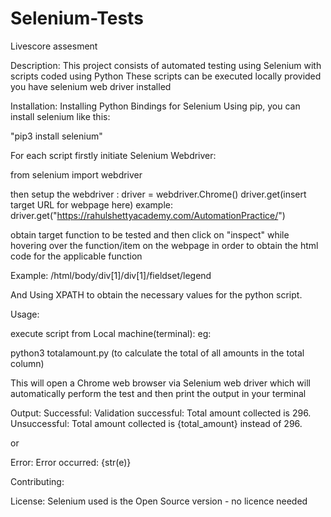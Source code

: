 # Selenium-Tests
Livescore assesment


Description:
This project consists of automated testing using Selenium with scripts coded using Python
These scripts can be executed locally provided you have selenium web driver installed

Installation: 
Installing Python Bindings for Selenium
Using pip, you can install selenium like this:

"pip3 install selenium"

For each script 
firstly initiate Selenium Webdriver:

from selenium import webdriver

then setup the webdriver :
driver = webdriver.Chrome()
driver.get(insert target URL for webpage here)
example:
driver.get("https://rahulshettyacademy.com/AutomationPractice/")

obtain target function to be tested and then click on "inspect" while hovering over the function/item on the webpage in order to obtain the html code for the applicable function


Example: 
/html/body/div[1]/div[1]/fieldset/legend

And Using XPATH to obtain the necessary values for the python script.




Usage: 

execute script from Local machine(terminal):
eg:

python3 totalamount.py (to calculate the total of all amounts in the total column)

This will open a Chrome web browser via Selenium web driver which will automatically perform the test and then print the output in your terminal

Output:
Successful: Validation successful: Total amount collected is 296.
Unsuccessful: Total amount collected is {total_amount} instead of 296.

or 

Error: Error occurred: {str(e)}


Contributing: 

License: Selenium used is the Open Source version -  no licence needed



